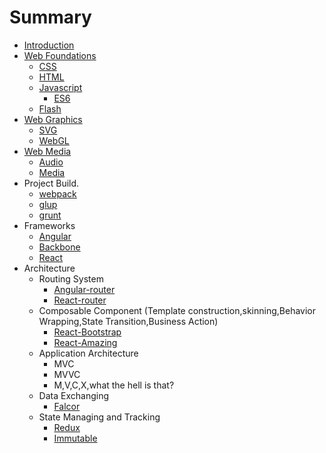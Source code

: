 # Summary

* [Introduction](README.md)
* [Web Foundations](webfoundations/web_foundations.md)
   * [CSS](css/css.md)
   * [HTML](html/html.md)
   * [Javascript](javascript/javascript.md)
       * [ES6](http:/exploringjs.com/es6/)
   * [Flash](flash/flash.md)
* [Web Graphics](webgraphics/web_graphics.md)
   * [SVG](svg/svg.md)
   * [WebGL](webgl/webgl.md)
* [Web Media](webmedia/web_media.md)
   * [Audio](audio/audio.md)
   * [Media](media/media.md)
* Project Build.
   * [webpack](http:/webpack.github.io/)
   * [glup](http:/gulpjs.com/)
   * [grunt](http:/grunt.com)
* Frameworks
   * [Angular](https:/angularjs.org/)
   * [Backbone](http:/backbonejs.org)
   * [React](https:/facebook.github.io/react)
* Architecture
   * Routing System
       * [Angular-router](https:/github.com/angular-ui/ui-router)
       * [React-router](https:/github.com/rackt/react-router)
   * Composable Component (Template construction,skinning,Behavior Wrapping,State Transition,Business Action)
       * [React-Bootstrap](http:/react-bootstrap.github.io)
       * [React-Amazing](http:/amazeui.org/react/)
   * Application Architecture
       * MVC
       * MVVC
       * M,V,C,X,what the hell is that?
   * Data Exchanging
       * [Falcor](http:/netflix.github.io/falcor/)
   * State Managing and Tracking
       * [Redux](http:/redux.js.org/)
       * [Immutable](http:/facebook.github.io/immutable-js/)

